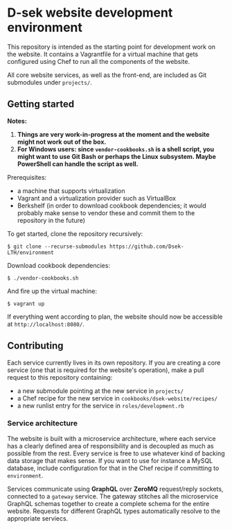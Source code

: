 # D-sek website development environment

This repository is intended as the starting point for development
work on the website. It contains a Vagrantfile for a virtual machine
that gets configured using Chef to run all the components of the website.

All core website services, as well as the front-end,
are included as Git submodules under `projects/`.


## Getting started

**Notes:**
1. **Things are very work-in-progress at the moment and the website
might not work out of the box.**
2. **For Windows users: since `vendor-cookbooks.sh` is a shell script, you might want
to use Git Bash or perhaps the Linux subsystem. Maybe PowerShell can handle the script as well.**

Prerequisites:
* a machine that supports virtualization
* Vagrant and a virtualization provider such as VirtualBox
* Berkshelf (in order to download cookbook dependencies; it would probably
  make sense to vendor these and commit them to the repository in the future)

To get started, clone the repository recursively:

```
$ git clone --recurse-submodules https://github.com/Dsek-LTH/environment
```

Download cookbook dependencies:

```
$ ./vendor-cookbooks.sh
```

And fire up the virtual machine:

```
$ vagrant up
```

If everything went according to plan, the website should now be accessible
at `http://localhost:8080/`.


## Contributing

Each service currently lives in its own repository. If you are creating
a core service (one that is required for the website's operation), make
a pull request to this repository containing:

* a new submodule pointing at the new service in `projects/`
* a Chef recipe for the new service in `cookbooks/dsek-website/recipes/`
* a new runlist entry for the service in `roles/development.rb`


### Service architecture

The website is built with a microservice architecture, where each service has
a clearly defined area of responsibility and is decoupled as much as possible from the rest.
Every service is free to use whatever kind of backing data storage that makes sense. If you want
to use for instance a MySQL database, include configuration for that in the Chef recipe if
committing to `environment`.

Services communicate using **GraphQL** over **ZeroMQ** request/reply sockets, connected to a `gateway` service.
The gateway stitches all the microservice GraphQL schemas together to create a complete schema for the entire website.
Requests for different GraphQL types automatically resolve to the appropriate serviecs.

